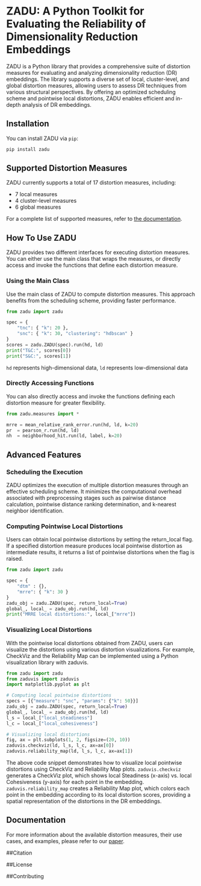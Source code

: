 # ZADU: A Python Toolkit for Evaluating the Reliability of Dimensionality Reduction Embeddings

ZADU is a Python library that provides a comprehensive suite of distortion measures for evaluating and analyzing dimensionality reduction (DR) embeddings. The library supports a diverse set of local, cluster-level, and global distortion measures, allowing users to assess DR techniques from various structural perspectives. By offering an optimized scheduling scheme and pointwise local distortions, ZADU enables efficient and in-depth analysis of DR embeddings.


## Installation

You can install ZADU via `pip`:

```bash
pip install zadu
```

## Supported Distortion Measures

ZADU currently supports a total of 17 distortion measures, including:

- 7 local measures
- 4 cluster-level measures
- 6 global measures

For a complete list of supported measures, refer to [the documentation](tree/master/src/zadu/measures).

## How To Use ZADU

ZADU provides two different interfaces for executing distortion measures.
You can either use the main class that wraps the measures, or directly access and invoke the functions that define each distortion measure.

### Using the Main Class

Use the main class of ZADU to compute distortion measures.
This approach benefits from the scheduling scheme, providing faster performance.


```python
from zadu import zadu

spec = {
    "tnc": { "k": 20 },
    "snc": { "k": 30, "clustering": "hdbscan" }
}
scores = zadu.ZADU(spec).run(hd, ld)
print("T&C:", scores[0])
print("S&C:", scores[1])
```

`hd` represents high-dimensional data, `ld` represents low-dimensional data

### Directly Accessing Functions

You can also directly access and invoke the functions defining each distortion measure for greater flexibility.

```python
from zadu.measures import *

mrre = mean_relative_rank_error.run(hd, ld, k=20)
pr  = pearson_r.run(hd, ld)
nh  = neighborhood_hit.run(ld, label, k=20)
```

## Advanced Features

### Scheduling the Execution

ZADU optimizes the execution of multiple distortion measures through an effective scheduling scheme. It minimizes the computational overhead associated with preprocessing stages such as pairwise distance calculation, pointwise distance ranking determination, and k-nearest neighbor identification.

### Computing Pointwise Local Distortions

Users can obtain local pointwise distortions by setting the return_local flag. If a specified distortion measure produces local pointwise distortion as intermediate results, it returns a list of pointwise distortions when the flag is raised.

```python
from zadu import zadu

spec = {
    "dtm" : {},
    "mrre": { "k": 30 }
}
zadu_obj = zadu.ZADU(spec, return_local=True)
global_, local_ = zadu_obj.run(hd, ld)
print("MRRE local distortions:", local_["mrre"])
```

### Visualizing Local Distortions

With the pointwise local distortions obtained from ZADU, users can visualize the distortions using various distortion visualizations. For example, CheckViz and the Reliability Map can be implemented using a Python visualization library with zaduvis.

```python
from zadu import zadu
from zaduvis import zaduvis
import matplotlib.pyplot as plt

# Computing local pointwise distortions
specs = [{"measure": "snc", "params": {"k": 50}}]
zadu_obj = zadu.ZADU(spec, return_local=True)
global_, local_ = zadu_obj.run(hd, ld)
l_s = local_["local_steadiness"]
l_c = local_["local_cohesiveness"]

# Visualizing local distortions
fig, ax = plt.subplots(1, 2, figsize=(20, 10))
zaduvis.checkviz(ld, l_s, l_c, ax=ax[0])
zaduvis.reliability_map(ld, l_s, l_c, ax=ax[1])
```


The above code snippet demonstrates how to visualize local pointwise distortions using CheckViz and Reliability Map plots. `zaduvis.checkviz` generates a CheckViz plot, which shows local Steadiness (x-axis) vs. local Cohesiveness (y-axis) for each point in the embedding. `zaduvis.reliability_map` creates a Reliability Map plot, which colors each point in the embedding according to its local distortion scores, providing a spatial representation of the distortions in the DR embeddings.

## Documentation

For more information about the available distortion measures, their use cases, and examples, please refer to our [paper]().

##Citation

##License

##Contributing
